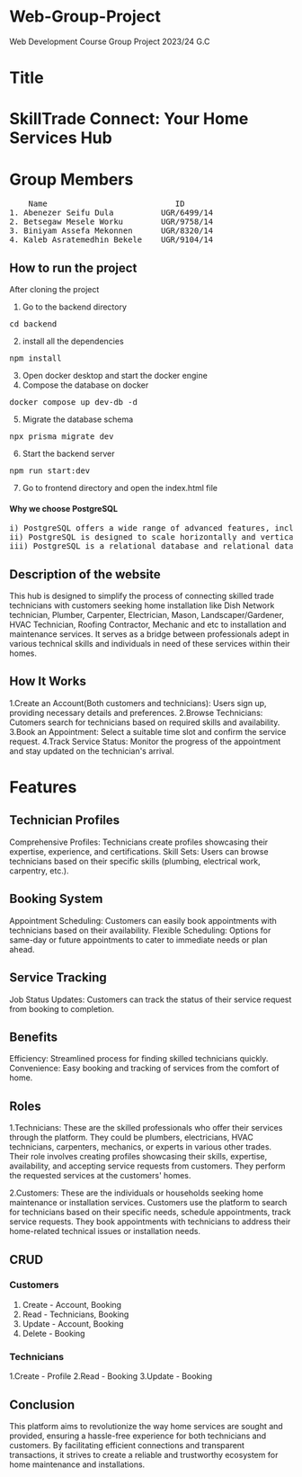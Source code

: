 # Web-Group-Project
Web Development Course Group Project 2023/24 G.C 

# Title
# SkillTrade Connect: Your Home Services Hub

# Group Members   
<pre>
    Name                           ID
1. Abenezer Seifu Dula          UGR/6499/14
2. Betsegaw Mesele Worku        UGR/9758/14
3. Biniyam Assefa Mekonnen      UGR/8320/14
4. Kaleb Asratemedhin Bekele    UGR/9104/14
</pre>

## How to run the project
After cloning the project
1. Go to the backend directory
<pre>cd backend</pre>

2. install all the dependencies
<pre>npm install</pre>

3. Open docker desktop and start the docker engine
4. Compose the database on docker
<pre>docker compose up dev-db -d</pre>

5. Migrate the database schema
<pre>npx prisma migrate dev</pre>

6. Start the backend server
<pre>npm run start:dev</pre>

7. Go to frontend directory and open the index.html file

#### Why we choose PostgreSQL 
<pre>
i) PostgreSQL offers a wide range of advanced features, including support for complex queries, indexing, transactions, and foreign keys. It also supports various data types, including custom types and indexing mechanisms.
ii) PostgreSQL is designed to scale horizontally and vertically. It supports both read and write scaling strategies, making it suitable for a wide range of applications, from small projects to large enterprise-level systems.
iii) PostgreSQL is a relational database and relational databases enforce data integrity through features such as primary keys, foreign keys, and constraints. This ensures that data is accurate, consistent, and complies with the defined rules.
</pre>

## Description of the website
This hub is designed to simplify the process of connecting skilled trade technicians with customers seeking home installation like Dish Network technician, Plumber, Carpenter, Electrician, Mason, Landscaper/Gardener, HVAC Technician, Roofing Contractor, Mechanic and etc to installation and maintenance services. It serves as a bridge between professionals adept in various technical skills and individuals in need of these services within their homes.

## How It Works
1.Create an Account(Both customers and technicians): Users sign up, providing necessary details and preferences.
2.Browse Technicians: Cutomers search for technicians based on required skills and availability.
3.Book an Appointment: Select a suitable time slot and confirm the service request.
4.Track Service Status: Monitor the progress of the appointment and stay updated on the technician's arrival.

# Features
## Technician Profiles
Comprehensive Profiles: Technicians create profiles showcasing their expertise, experience, and certifications.
Skill Sets: Users can browse technicians based on their specific skills (plumbing, electrical work, carpentry, etc.).

## Booking System
Appointment Scheduling: Customers can easily book appointments with technicians based on their availability.
Flexible Scheduling: Options for same-day or future appointments to cater to immediate needs or plan ahead.

## Service Tracking
Job Status Updates: Customers can track the status of their service request from booking to completion.

## Benefits
Efficiency: Streamlined process for finding skilled technicians quickly.
Convenience: Easy booking and tracking of services from the comfort of home.

## Roles
1.Technicians: These are the skilled professionals who offer their services through the platform. They could be plumbers, electricians, HVAC technicians, carpenters, mechanics, or experts in various other trades. Their role involves creating profiles showcasing their skills, expertise, availability, and accepting service requests from customers. They perform the requested services at the customers' homes.

2.Customers: These are the individuals or households seeking home maintenance or installation services. Customers use the platform to search for technicians based on their specific needs, schedule appointments, track service requests. They book appointments with technicians to address their home-related technical issues or installation needs.

## CRUD 
### Customers
1. Create - Account, Booking
2. Read - Technicians, Booking
3. Update - Account, Booking
4. Delete - Booking

### Technicians
1.Create - Profile
2.Read - Booking
3.Update - Booking

## Conclusion
This platform aims to revolutionize the way home services are sought and provided, ensuring a hassle-free experience for both technicians and customers. By facilitating efficient connections and transparent transactions, it strives to create a reliable and trustworthy ecosystem for home maintenance and installations.
